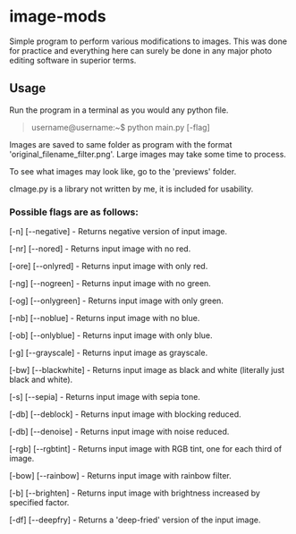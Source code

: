 # image-mods
Simple program to perform various modifications to images. This was done for practice and everything here can surely be done in any major photo editing software in superior terms.

## Usage
Run the program in a terminal as you would any python file.
  
> username@username:~$ python main.py [-flag]    

Images are saved to same folder as program with the format 'original_filename_filter.png'.
Large images may take some time to process.  
<p>To see what images may look like, go to the 'previews' folder.  
<p>cImage.py is a library not written by me, it is included for usability.

### Possible flags are as follows:

[-n] [--negative] - Returns negative version of input image.

[-nr] [--nored] - Returns input image with no red.

[-ore] [--onlyred] - Returns input image with only red.

[-ng] [--nogreen] - Returns input image with no green.

[-og] [--onlygreen] - Returns input image with only green.

[-nb] [--noblue] - Returns input image with no blue.

[-ob] [--onlyblue] - Returns input image with only blue.

[-g] [--grayscale] - Returns input image as grayscale.

[-bw] [--blackwhite] - Returns input image as black and white (literally just black and white).

[-s] [--sepia] - Returns input image with sepia tone.

[-db] [--deblock] - Returns input image with blocking reduced.

[-db] [--denoise] - Returns input image with noise reduced.

[-rgb] [--rgbtint] - Returns input image with RGB tint, one for each third of image.

[-bow] [--rainbow] - Returns input image with rainbow filter.

[-b] [--brighten] - Returns input image with brightness increased by specified factor.

[-df] [--deepfry] - Returns a 'deep-fried' version of the input image.


 






